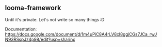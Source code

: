 looma-framework
-------------

Until it's private. Let's not write so many things :D

Documentation: https://docs.google.com/document/d/1m4uPiC8A4rLV8cl8ggjCGs7JCa_rwJN93RSspJz4p98/edit?usp=sharing